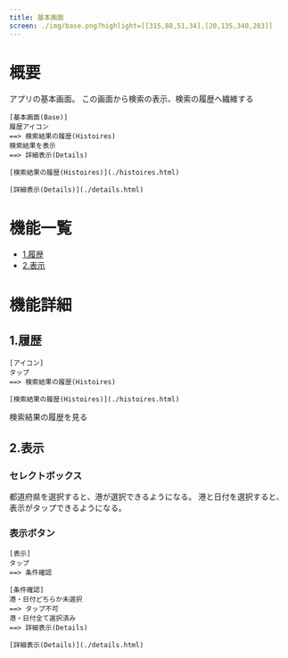 ```yaml
---
title: 基本画面
screen: ./img/base.png?highlight=[[315,88,51,34],[20,135,340,283]]
---
```


# 概要

アプリの基本画面。
この画面から検索の表示、検索の履歴へ繊維する

```uiflows
[基本画面(Base)]
履歴アイコン
==> 検索結果の履歴(Histoires)
検索結果を表示
==> 詳細表示(Details)

[検索結果の履歴(Histoires)](./histoires.html)

[詳細表示(Details)](./details.html)
```

# 機能一覧

* [1.履歴](#1.履歴)
* [2.表示](#2.表示)

# 機能詳細

## 1.履歴

```uiflows
[アイコン]
タップ
==> 検索結果の履歴(Histoires)

[検索結果の履歴(Histoires)](./histoires.html)
```

検索結果の履歴を見る

## 2.表示


### セレクトボックス

都道府県を選択すると、港が選択できるようになる。
港と日付を選択すると、表示がタップできるようになる。

### 表示ボタン

```uiflows
[表示]
タップ
==> 条件確認

[条件確認]
港・日付どちらか未選択
==> タップ不可
港・日付全て選択済み
==> 詳細表示(Details)

[詳細表示(Details)](./details.html)
```